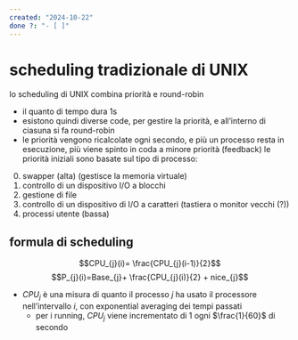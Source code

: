 ```yaml
---
created: "2024-10-22"
done ?: "- [ ]"
---
```

# scheduling tradizionale di UNIX
lo scheduling di UNIX combina priorità e round-robin
- il quanto di tempo dura 1s
- esistono quindi diverse code, per gestire la priorità, e all’interno di ciasuna si fa round-robin
- le priorità vengono ricalcolate ogni secondo, e più un processo resta in esecuzione, più viene spinto in coda a minore priorità (feedback)
le priorità iniziali sono basate sul tipo di processo:
0. swapper (alta) (gestisce la memoria virtuale)
1. controllo di un dispositivo I/O a blocchi
2. gestione di file
3. controllo di un dispositivo di I/O a caratteri (tastiera o monitor vecchi (?))
4. processi utente (bassa)
## formula di scheduling
$$CPU_{j}(i)= \frac{CPU_{j}(i-1)}{2}$$
$$P_{j}(i)=Base_{j}+ \frac{CPU_{j}(i)}{2} + nice_{j}$$
- $CPU_{j}$ è una misura di quanto il processo $j$ ha usato il processore nell’intervallo $i$, con exponential averaging dei tempi passati
	- per i running, $CPU_{j}$ viene incrementato di 1 ogni $\frac{1}{60}$ di secondo
